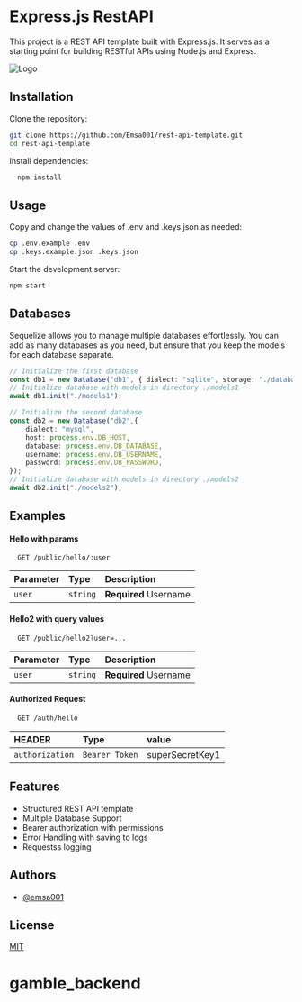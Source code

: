 # Express.js RestAPI

This project is a REST API template built with Express.js. It serves as a starting point for building RESTful APIs using Node.js and Express.

![Logo](https://socialify.git.ci/Emsa001/rest-api-template/image?font=Inter&language=1&name=1&owner=1&pattern=Solid&stargazers=1&theme=Auto)

## Installation

Clone the repository:

```bash
git clone https://github.com/Emsa001/rest-api-template.git
cd rest-api-template
```

Install dependencies:

```bash
  npm install
```

## Usage

Copy and change the values of .env and .keys.json as needed:

```bash
cp .env.example .env
cp .keys.example.json .keys.json
```

Start the development server:

```bash
npm start
```

## Databases

Sequelize allows you to manage multiple databases effortlessly. You can add as many databases as you need, but ensure that you keep the models for each database separate.

```typescript
// Initialize the first database
const db1 = new Database("db1", { dialect: "sqlite", storage: "./database1.sqlite", logging: false });
// Initialize database with models in directory ./models1
await db1.init("./models1");

// Initialize the second database
const db2 = new Database("db2",{
    dialect: "mysql",
    host: process.env.DB_HOST,
    database: process.env.DB_DATABASE,
    username: process.env.DB_USERNAME,
    password: process.env.DB_PASSWORD,
});
// Initialize database with models in directory ./models2
await db2.init("./models2");
```

## Examples

#### Hello with params

```
  GET /public/hello/:user
```

| Parameter | Type     | Description           |
| :-------- | :------- | :-------------------- |
| `user`    | `string` | **Required** Username |

#### Hello2 with query values

```
  GET /public/hello2?user=...
```

| Parameter | Type     | Description           |
| :-------- | :------- | :-------------------- |
| `user`    | `string` | **Required** Username |

#### Authorized Request

```
  GET /auth/hello
```

| HEADER          | Type           | value           |
| :-------------- | :------------- | :-------------- |
| `authorization` | `Bearer Token` | superSecretKey1 |

## Features

-   Structured REST API template
-   Multiple Database Support
-   Bearer authorization with permissions
-   Error Handling with saving to logs
-   Requestss logging

## Authors

-   [@emsa001](https://www.github.com/emsa001)

## License

[MIT](https://choosealicense.com/licenses/mit/)
# gamble_backend
